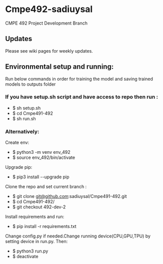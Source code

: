 # Cmpe492-sadiuysal
CMPE 492 Project Development Branch

## Updates
Please see wiki pages for weekly updates.

## Environmental setup and running:
Run below commands in order for training the model and saving trained models to outputs folder


### If you have setup.sh script and have access to repo then run :

* $ sh setup.sh
* $ cd Cmpe491-492
* $ sh run.sh

### Alternatively:

Create env: 

* $ python3 -m venv env_492
* $ source env_492/bin/activate

Upgrade pip:

* $ pip3 install --upgrade pip

Clone the repo and set current branch :

* $ git clone git@github.com:sadiuysal/Cmpe491-492.git
* $ cd Cmpe491-492/
* $ git checkout 492-dev-2

Install requirements and run:

* $ pip install -r requirements.txt

Change config.py if needed.Change running device(CPU,GPU,TPU) by setting device in run.py. Then:

* $ python3 run.py
* $ deactivate
